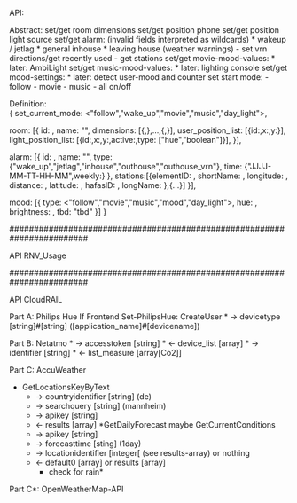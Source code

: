 API:

Abstract:
set/get room dimensions
set/get position phone
set/get position light source
set/get alarm:  (invalid fields interpreted as wildcards)
                * wakeup / jetlag
                * general inhouse
                * leaving house (weather warnings)
                        - set vrn directions/get recently used 
                        - get stations
set/get movie-mood-values: * later: AmbiLight
set/get music-mood-values: * later: lighting console
set/get mood-settings: * later: detect user-mood and counter
set start mode: - follow
                - movie
                - music
                - all on/off
                
Definition:             
{
  set_current_mode: <"follow","wake_up","movie","music","day_light">,
  
  room: [{
    id: <int>,
    name: "<string>",
    dimensions: [{<x>,<y>},...,{<x>,<y>}],
    user_position_list: [{id:<int>,x:<int>,y:<int>}],
    light_position_list: [{id:<int>,x:<int>,y:<int>,active:<boolean>,type: ["hue","boolean"]}],
          }],
          
  alarm: [{
    id: <int>,
    name: "<string>",
    type: {"wake_up","jetlag","inhouse","outhouse","outhouse_vrn"},
    time: {"JJJJ-MM-TT-HH-MM",weekly:<boolean>}
           },
    stations:[{elementID: <int>, shortName: <string>, longitude: <string>, distance: <float>, latitude: <string>, hafasID: <string>, longName: <string>},{...}]
         }],
           
  mood: [{
    type: <"follow","movie","music","mood","day_light">,
    hue: <int>,
    brightness: <int>,
    tbd: "tbd"
          }]
}

########################################################################

API RNV_Usage

########################################################################

API CloudRAIL

Part A:
Philips Hue
If Frontend Set-PhilipsHue:
    CreateUser
    * -> devicetype [string]#[string] ([application_name]#[devicename])

Part B: 
Netatmo
    * -> accesstoken [string]
    * <- device_list [array]
    * -> identifier [string]
    * <- list_measure [array[Co2]]

Part C:
AccuWeather
  * GetLocationsKeyByText
    * -> countryidentifier [string] (de)
    * -> searchquery [string] (mannheim)
    * -> apikey [string]
    * <- results [array]
  *GetDailyForecast maybe GetCurrentConditions
    * -> apikey [string]
    * -> forecasttime [sting] (1day)
    * -> locationidentifier [integer[ (see results-array) or nothing
    * <- default0 [array] or results [array]
        * check for rain* 

Part C*:
OpenWeatherMap-API


